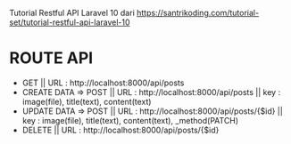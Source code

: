 Tutorial Restful API Laravel 10 dari https://santrikoding.com/tutorial-set/tutorial-restful-api-laravel-10

# ROUTE API
 - GET || URL : http://localhost:8000/api/posts
 - CREATE DATA => POST || URL : http://localhost:8000/api/posts || key : image(file), title(text), content(text) 
 - UPDATE DATA =>  POST || URL : http://localhost:8000/api/posts/{$id} || key : image(file), title(text), content(text), _method(PATCH)
 - DELETE || URL : http://localhost:8000/api/posts/{$id} 